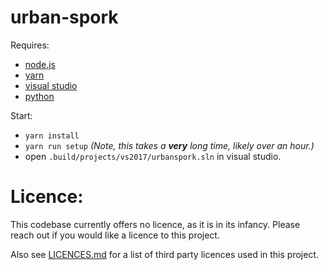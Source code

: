 # urban-spork

Requires:
- [node.js](https://nodejs.org/en/) 
- [yarn](https://yarnpkg.com/en/docs/getting-started)
- [visual studio](https://www.visualstudio.com/downloads/)
- [python](https://www.python.org/downloads/release/python-2714/)

Start:
- `yarn install`
- `yarn run setup` *(Note, this takes a **very** long time, likely over an hour.)*
- open `.build/projects/vs2017/urbanspork.sln` in visual studio.

# Licence:

This codebase currently offers no licence, as it is in its infancy. Please reach out if you would like a licence to this project.

Also see [LICENCES.md](LICENCES.md) for a list of third party licences used in this project.
